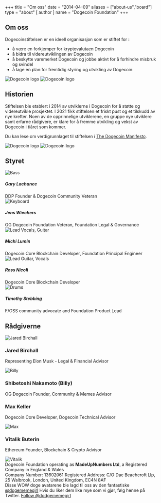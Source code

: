 +++
title = "Om oss"
date = "2014-04-09"
aliases = ["about-us","board"]
type = "about"
[ author ]
name = "Dogecoin Foundation"
+++

<section class="presentation">
<div class="left">

<div class="title">

## Om oss

  <div class="underline"></div>
</div>

<div class="description">
Dogecoinstiftelsen er en ideell organisasjon som er stiftet for :

* å være en forkjemper for kryptovalutaen Dogecoin
* å bidra til videreutviklingen av Dogecoin
* å beskytte varemerket Dogecoin og jobbe aktivt for å forhindre misbruk og svindel
* å lage en plan for fremtidig styring og utvikling av Dogecoin

</div>

<div class="mobile-logos">
<img class="dogegoin-light" src="/dogecoin-light.png" alt="Dogecoin logo">
<img class="dogegoin-dark" src="/dogecoin-dark.png" alt="Dogecoin logo">
</div>

<div class="title">

## Historien

<div class="underline"></div>
</div>

<div class="description">
Stiftelsen ble etablert i 2014 av utviklerne i Dogecoin for å støtte og videreutvikle prosjektet.
I 2021 fikk stiftelsen et friskt pust og et tilskudd av nye krefter. Noen av de opprinnelige utviklerene, en gruppe nye utviklere samt erfarne rådgivere, er klare for å fremme utvikling og vekst av Dogecoin i tiåret som kommer.

Du kan lese om verdigrunnlaget til stiftelsen i [The Dogecoin Manifesto](/no/manifesto).
</div>
</div>
<div class="right">
<img class="dogegoin-light" src="/dogecoin-light.png" alt="Dogecoin logo">
<img class="dogegoin-dark" src="/dogecoin-dark.png" alt="Dogecoin logo">
</div>
</section>

<section class="board">
  <div>

## Styret

  <div class="underline"></div>


  <div class="members">
  <div class="member">
  <img title='Bass' src="/gary.png"/>
  <h5>Gary Lachance</h5>
  DDP Founder & Dogecoin Community Veteran
  </div>

  <div class="member">
  <img title='Keyboard' src="/jens.png"/>
  <h5>Jens Wiechers</h5>
  OG Dogecoin Foundation Veteran, Foundation Legal & Governance
  </div>

  <div class="member">
  <img title='Lead Vocals, Guitar' src="/michi.png"/>
  <h5>Michi Lumin</h5>
  Dogecoin Core Blockchain Developer, Foundation Principal Engineer
  </div>

  <div class="member">
  <img title='Lead Guitar, Vocals' src="/ross.png"/>
  <h5>Ross Nicoll</h5>
  Dogecoin Core Blockchain Developer
  </div>

  <div class="member">
  <img title='Drums' src="/timothy.png"/>
  <h5>Timothy Stebbing</h5>
  F/OSS community advocate and Foundation Product Lead
  </div>

  </div>
  </div>
</section>

<div class="advisors">
<div class="top"></div>
<div class="inner">
<div class="title">

## Rådgiverne

<div class="underline"></div>
</div>

<div class="members">

<div>
<img title='Jared Birchall' src="/jared.png"/>
</div>
<div>

### Jared Birchall
Representing Elon Musk - Legal & Financial Advisor
</div>

<div>
<img title='Billy' src="/billy.png"/>
</div>
<div>

### Shibetoshi Nakamoto (Billy)

OG Dogecoin Founder, Community & Memes Advisor
</div>

<div>

### Max Keller

Dogecoin Core Developer, Dogecoin Technical Advisor
</div>
<div>
<img title='Max' src="/max.png"/>
</div>

<div>

### Vitalik Buterin

Ethereum Founder, Blockchain & Crypto Advisor
</div>
<div>
<img title='Vitalik' src="/vitalik.png"/>
</div>

</div>
</div>
<div class="bottom"></div>
</div>

<div class="company">
Dogecoin Foundation operating as <b>MadeUpNumbers Ltd</b>, a Registered Company in England & Wales <br/>
Company Number: 13602061 Registered Address: C/O Dac Beachcroft Llp, 25 Walbrook, London, United Kingdom, EC4N 8AF
</div>
<div class="tweet">
Disse WOW doge avatarene ble lagd til oss av den fantastiske 
<a href="https://twitter.com/Dogememegirl">@dogememegirl</a>
Hvis du liker dem like mye som vi gjør, følg henne på Twitter.
<a href="https://twitter.com/dodgememegirl?ref_src=twsrc%5Etfw" class="twitter-follow-button" data-show-screen-name="false" data-show-count="false">Follow @dodgememegirl</a><script async src="https://platform.twitter.com/widgets.js" charset="utf-8"></script>
</div>
